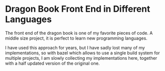 # Dragon Book Front End in Different Languages

The front end of the dragon book is one of my favorite pieces of code.
A middle size project, it is perfect to learn new programming languages.

I have used this approach for years, but I have sadly lost many of my
implementations, so with bazel which allows to use a single build system for
multiple projects, I am slowly collecting my implementations here, together
with a half updated version of the original one.
